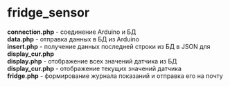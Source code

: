 # fridge_sensor
<b>connection.php</b> - соединение Arduino и БД<br>
<b>data.php</b> - отправка данных в БД из Arduino<br>
<b>insert.php</b> - получение данных последней строки из БД в JSON для <b>display_cur.php</b><br>
<b>display.php</b> - отображение всех значений датчика из БД<br>
<b>display_cur.php</b> - отображение текущих значений датчика<br>
<b>fridge.php</b> - формирование журнала показаний и отправка его на почту<br>
